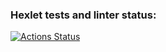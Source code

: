 ### Hexlet tests and linter status:
[![Actions Status](https://github.com/aelnko/frontend-project-11/actions/workflows/hexlet-check.yml/badge.svg)](https://github.com/aelnko/frontend-project-11/actions)